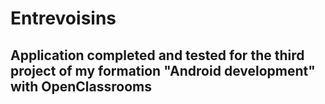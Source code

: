 # Entrevoisins
## Application completed and tested for the third project of my formation "Android development" with OpenClassrooms 
